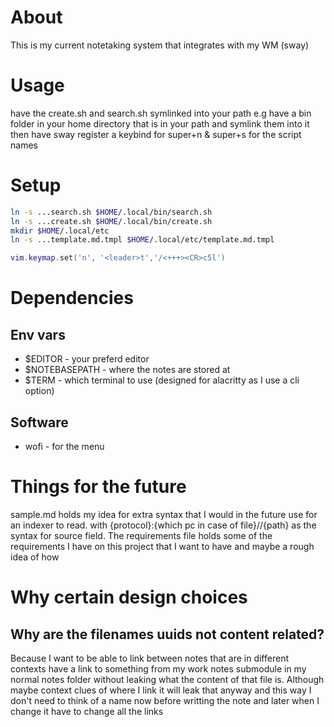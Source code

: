 # About
This is my current notetaking system that integrates with my WM (sway)
# Usage
have the create.sh and search.sh symlinked into your path
e.g have a bin folder in your home directory that is in your path and symlink them into it
then have sway register a keybind for super+n & super+s for the script names
# Setup
```bash
ln -s ...search.sh $HOME/.local/bin/search.sh
ln -s ...create.sh $HOME/.local/bin/create.sh
mkdir $HOME/.local/etc
ln -s ...template.md.tmpl $HOME/.local/etc/template.md.tmpl
```
```lua
vim.keymap.set('n', '<leader>t','/<+++><CR>c5l')
```
# Dependencies
## Env vars
- $EDITOR - your preferd editor
- $NOTEBASEPATH - where the notes are stored at
- $TERM - which terminal to use (designed for alacritty as I use a cli option)
## Software
- wofi - for the menu
# Things for the future
sample.md holds my idea for extra syntax that I would in the future use for an indexer to read.
with {protocol}:{which pc in case of file}//{path} as the syntax for source field.
The requirements file holds some of the requirements I have on this project that I want to have and maybe a rough idea of how

# Why certain design choices
## Why are the filenames uuids not content related?
Because I want to be able to link between notes that are in different contexts have a link to something from my work notes submodule
in my normal notes folder without leaking what the content of that file is. Although maybe context clues of where I link it will leak that
anyway and this way I don't need to think of a name now before writting the note and later when I change it have to change all the links
